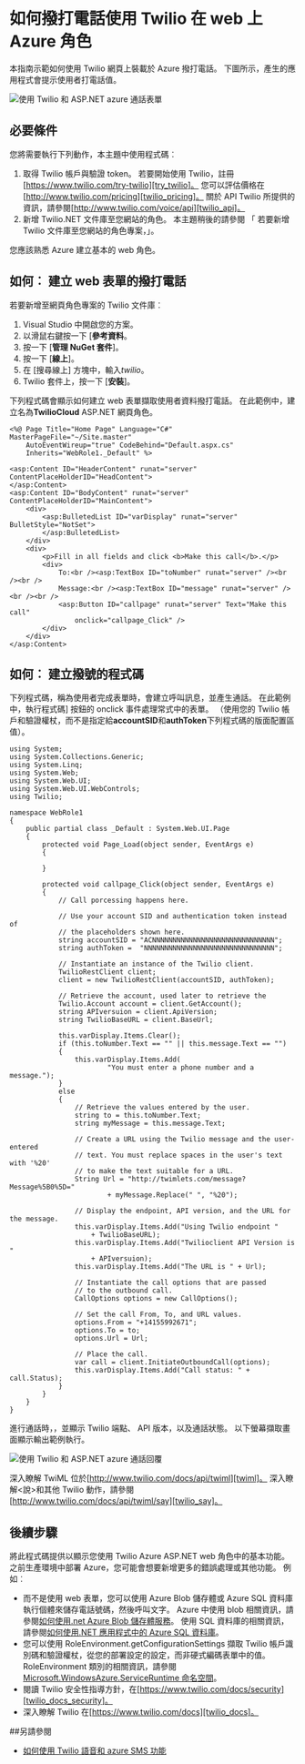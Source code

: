 <properties 
    pageTitle="如何從 Twilio (.NET) 撥打電話 |Microsoft Azure" 
    description="瞭解如何撥打電話和 Azure 上的 [傳送簡訊，Twilio API 服務。 .NET 撰寫程式碼範例。" 
    services="" 
    documentationCenter=".net" 
    authors="devinrader" 
    manager="timlt" 
    editor=""/>

<tags 
    ms.service="cloud-services" 
    ms.workload="tbd" 
    ms.tgt_pltfrm="na" 
    ms.devlang="dotnet" 
    ms.topic="article" 
    ms.date="05/04/2016" 
    ms.author="microsofthelp@twilio.com"/>




# <a name="how-to-make-a-phone-call-using-twilio-in-a-web-role-on-azure"></a>如何撥打電話使用 Twilio 在 web 上 Azure 角色

本指南示範如何使用 Twilio 網頁上裝載於 Azure 撥打電話。 下圖所示，產生的應用程式會提示使用者打電話值。

![使用 Twilio 和 ASP.NET azure 通話表單][twilio_dotnet_basic_form]

## <a name="twilio-prereqs"></a>必要條件

您將需要執行下列動作，本主題中使用程式碼︰

1. 取得 Twilio 帳戶與驗證 token。 若要開始使用 Twilio，註冊[https://www.twilio.com/try-twilio][try_twilio]。 您可以評估價格在[http://www.twilio.com/pricing][twilio_pricing]。 關於 API Twilio 所提供的資訊，請參閱[http://www.twilio.com/voice/api][twilio_api]。
2. 新增 Twilio.NET 文件庫至您網站的角色。 本主題稍後的請參閱 「 若要新增 Twilio 文件庫至您網站的角色專案，」。

您應該熟悉 Azure 建立基本的 web 角色。

## <a name="howtocreateform"></a>如何︰ 建立 web 表單的撥打電話

<a id="use_nuget"></a>若要新增至網頁角色專案的 Twilio 文件庫︰

1.  Visual Studio 中開啟您的方案。
2.  以滑鼠右鍵按一下 [**參考資料**。
3.  按一下 [**管理 NuGet 套件**]。
4.  按一下 [**線上**]。
5.  在 [搜尋線上] 方塊中，輸入*twilio*。
6.  Twilio 套件上，按一下 [**安裝**]。

下列程式碼會顯示如何建立 web 表單擷取使用者資料撥打電話。 在此範例中，建立名為**TwilioCloud** ASP.NET 網頁角色。

    <%@ Page Title="Home Page" Language="C#" MasterPageFile="~/Site.master"
        AutoEventWireup="true" CodeBehind="Default.aspx.cs"
        Inherits="WebRole1._Default" %>

    <asp:Content ID="HeaderContent" runat="server" ContentPlaceHolderID="HeadContent">
    </asp:Content>
    <asp:Content ID="BodyContent" runat="server" ContentPlaceHolderID="MainContent">
        <div>
            <asp:BulletedList ID="varDisplay" runat="server" BulletStyle="NotSet">
            </asp:BulletedList>
        </div>
        <div>
            <p>Fill in all fields and click <b>Make this call</b>.</p>
            <div>
                To:<br /><asp:TextBox ID="toNumber" runat="server" /><br /><br />
                Message:<br /><asp:TextBox ID="message" runat="server" /><br /><br />
                <asp:Button ID="callpage" runat="server" Text="Make this call"
                    onclick="callpage_Click" />
            </div>
        </div>
    </asp:Content>

## <a id="howtocreatecode"></a>如何︰ 建立撥號的程式碼
下列程式碼，稱為使用者完成表單時，會建立呼叫訊息，並產生通話。 在此範例中，執行程式碼] 按鈕的 onclick 事件處理常式中的表單。 （使用您的 Twilio 帳戶和驗證權杖，而不是指定給**accountSID**和**authToken**下列程式碼的版面配置區值）。

    using System;
    using System.Collections.Generic;
    using System.Linq;
    using System.Web;
    using System.Web.UI;
    using System.Web.UI.WebControls;
    using Twilio;

    namespace WebRole1
    {
        public partial class _Default : System.Web.UI.Page
        {
            protected void Page_Load(object sender, EventArgs e)
            {

            }

            protected void callpage_Click(object sender, EventArgs e)
            {
                // Call porcessing happens here.

                // Use your account SID and authentication token instead of
                // the placeholders shown here.
                string accountSID = "ACNNNNNNNNNNNNNNNNNNNNNNNNNNNNNN";
                string authToken =  "NNNNNNNNNNNNNNNNNNNNNNNNNNNNNNNN";

                // Instantiate an instance of the Twilio client.
                TwilioRestClient client;
                client = new TwilioRestClient(accountSID, authToken);

                // Retrieve the account, used later to retrieve the
                Twilio.Account account = client.GetAccount();
                string APIversuion = client.ApiVersion;
                string TwilioBaseURL = client.BaseUrl;

                this.varDisplay.Items.Clear();
                if (this.toNumber.Text == "" || this.message.Text == "")
                {
                    this.varDisplay.Items.Add(
                            "You must enter a phone number and a message.");
                }
                else
                {
                    // Retrieve the values entered by the user.
                    string to = this.toNumber.Text;
                    string myMessage = this.message.Text;

                    // Create a URL using the Twilio message and the user-entered
                    // text. You must replace spaces in the user's text with '%20'
                    // to make the text suitable for a URL.
                    String Url = "http://twimlets.com/message?Message%5B0%5D="
                            + myMessage.Replace(" ", "%20");

                    // Display the endpoint, API version, and the URL for the message.
                    this.varDisplay.Items.Add("Using Twilio endpoint "
                        + TwilioBaseURL);
                    this.varDisplay.Items.Add("Twilioclient API Version is "
                        + APIversuion);
                    this.varDisplay.Items.Add("The URL is " + Url);

                    // Instantiate the call options that are passed
                    // to the outbound call.
                    CallOptions options = new CallOptions();

                    // Set the call From, To, and URL values.                    
                    options.From = "+14155992671";
                    options.To = to;
                    options.Url = Url;

                    // Place the call.
                    var call = client.InitiateOutboundCall(options);
                    this.varDisplay.Items.Add("Call status: " + call.Status);
                }
            }
        }
    }

進行通話時，，並顯示 Twilio 端點、 API 版本，以及通話狀態。 以下螢幕擷取畫面顯示輸出範例執行。

![使用 Twilio 和 ASP.NET azure 通話回覆][twilio_dotnet_basic_form_output]

深入瞭解 TwiML 位於[http://www.twilio.com/docs/api/twiml][twiml]。 深入瞭解&lt;說&gt;和其他 Twilio 動作，請參閱[http://www.twilio.com/docs/api/twiml/say][twilio_say]。

## <a id="nextsteps"></a>後續步驟
將此程式碼提供以顯示您使用 Twilio Azure ASP.NET web 角色中的基本功能。 之前生產環境中部署 Azure，您可能會想要新增更多的錯誤處理或其他功能。 例如︰

* 而不是使用 web 表單，您可以使用 Azure Blob 儲存體或 Azure SQL 資料庫執行個體來儲存電話號碼，然後呼叫文字。 Azure 中使用 blob 相關資訊，請參閱[如何使用.net Azure Blob 儲存體服務][howto_blob_storage_dotnet]。 使用 SQL 資料庫的相關資訊，請參閱[如何使用.NET 應用程式中的 Azure SQL 資料庫][howto_sql_azure_dotnet]。
* 您可以使用 RoleEnvironment.getConfigurationSettings 擷取 Twilio 帳戶識別碼和驗證權杖，從您的部署設定的設定，而非硬式編碼表單中的值。 RoleEnvironment 類別的相關資訊，請參閱[Microsoft.WindowsAzure.ServiceRuntime 命名空間][azure_runtime_ref_dotnet]。
* 閱讀 Twilio 安全性指導方針，在[https://www.twilio.com/docs/security][twilio_docs_security]。
* 深入瞭解 Twilio 在[https://www.twilio.com/docs][twilio_docs]。

##<a name="seealso"></a>另請參閱
* [如何使用 Twilio 語音和 azure SMS 功能](twilio-dotnet-how-to-use-for-voice-sms.md)

[twilio_pricing]: http://www.twilio.com/pricing
[try_twilio]: http://www.twilio.com/try-twilio
[twilio_api]: http://www.twilio.com/voice/api
[verify_phone]: https://www.twilio.com/user/account/phone-numbers/verified#

[twilio_dotnet_basic_form]: ./media/partner-twilio-cloud-services-dotnet-phone-call-web-role/WA_twilio_dotnet_basic_form.png
[twilio_dotnet_basic_form_output]: ./media/partner-twilio-cloud-services-dotnet-phone-call-web-role/WA_twilio_dotnet_basic_form_output.png

[twiml]: http://www.twilio.com/docs/api/twiml



[howto_twilio_voice_sms_dotnet]: /develop/net/how-to-guides/twilio/

[howto_blob_storage_dotnet]: https://www.windowsazure.com/develop/net/how-to-guides/blob-storage/

[howto_sql_azure_dotnet]: https://www.windowsazure.com/develop/net/how-to-guides/sql-database/


[twilio_docs_security]: http://www.twilio.com/docs/security
[twilio_docs]: http://www.twilio.com/docs
[twilio_say]: http://www.twilio.com/docs/api/twiml/say


[azure_runtime_ref_dotnet]: http://msdn.microsoft.com/library/windowsazure/microsoft.windowsazure.serviceruntime.aspx
